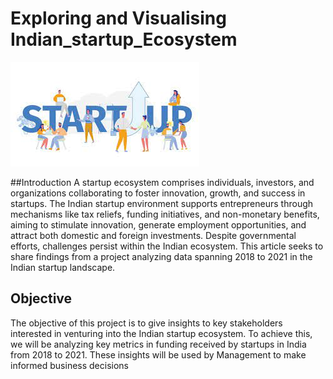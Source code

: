 # Exploring and Visualising Indian_startup_Ecosystem 
![Alt text](images/header.jpg)

##Introduction
A startup ecosystem comprises individuals, investors, and organizations collaborating to foster innovation, growth, and success in startups. The Indian startup environment supports entrepreneurs through mechanisms like tax reliefs, funding initiatives, and non-monetary benefits, aiming to stimulate innovation, generate employment opportunities, and attract both domestic and foreign investments. Despite governmental efforts, challenges persist within the Indian ecosystem. This article seeks to share findings from a project analyzing data spanning 2018 to 2021 in the Indian startup landscape.

## Objective
The objective of this project is to give insights to key stakeholders interested in venturing into the Indian startup ecosystem. To achieve this, we will be analyzing key metrics in funding received by startups in India from 2018 to 2021. These insights will be used by Management to make informed business decisions

 
